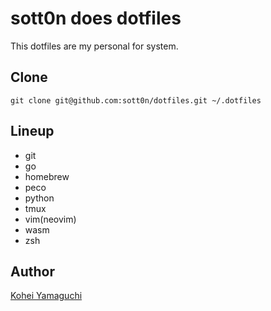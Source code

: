 # sott0n does dotfiles
This dotfiles are my personal for system.

## Clone
```
git clone git@github.com:sott0n/dotfiles.git ~/.dotfiles
```

## Lineup
* git
* go
* homebrew
* peco
* python
* tmux
* vim(neovim)
* wasm
* zsh

## Author
[Kohei Yamaguchi](https://github.com/sott0n)
